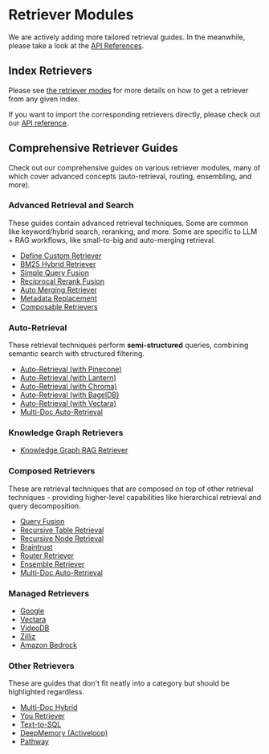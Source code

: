 # Retriever Modules

We are actively adding more tailored retrieval guides.
In the meanwhile, please take a look at the [API References](/python/framework/api_reference/retrievers/index).

## Index Retrievers

Please see [the retriever modes](/python/framework/module_guides/querying/retriever/retriever_modes) for more details on how to get a retriever from any given index.

If you want to import the corresponding retrievers directly, please check out our [API reference](/python/framework/api_reference/retrievers/index).

## Comprehensive Retriever Guides

Check out our comprehensive guides on various retriever modules, many of which cover advanced concepts (auto-retrieval, routing, ensembling, and more).

### Advanced Retrieval and Search

These guides contain advanced retrieval techniques. Some are common like keyword/hybrid search, reranking, and more.
Some are specific to LLM + RAG workflows, like small-to-big and auto-merging retrieval.

- [Define Custom Retriever](/python/examples/query_engine/customretrievers)
- [BM25 Hybrid Retriever](/python/examples/retrievers/bm25_retriever)
- [Simple Query Fusion](/python/examples/retrievers/simple_fusion)
- [Reciprocal Rerank Fusion](/python/examples/retrievers/reciprocal_rerank_fusion)
- [Auto Merging Retriever](/python/examples/retrievers/auto_merging_retriever)
- [Metadata Replacement](/python/examples/node_postprocessor/metadatareplacementdemo)
- [Composable Retrievers](/python/examples/retrievers/composable_retrievers)

### Auto-Retrieval

These retrieval techniques perform **semi-structured** queries, combining semantic search with structured filtering.

- [Auto-Retrieval (with Pinecone)](/python/examples/vector_stores/pinecone_auto_retriever)
- [Auto-Retrieval (with Lantern)](/python/examples/vector_stores/lanternautoretriever)
- [Auto-Retrieval (with Chroma)](/python/examples/vector_stores/chroma_auto_retriever)
- [Auto-Retrieval (with BagelDB)](/python/examples/vector_stores/bagelautoretriever)
- [Auto-Retrieval (with Vectara)](/python/examples/retrievers/vectara_auto_retriever)
- [Multi-Doc Auto-Retrieval](/python/examples/query_engine/multi_doc_auto_retrieval/multi_doc_auto_retrieval)

### Knowledge Graph Retrievers

- [Knowledge Graph RAG Retriever](/python/examples/query_engine/knowledge_graph_rag_query_engine)

### Composed Retrievers

These are retrieval techniques that are composed on top of other retrieval techniques - providing higher-level capabilities like
hierarchical retrieval and query decomposition.

- [Query Fusion](/python/examples/retrievers/reciprocal_rerank_fusion)
- [Recursive Table Retrieval](/python/examples/query_engine/pdf_tables/recursive_retriever)
- [Recursive Node Retrieval](/python/examples/retrievers/recursive_retriever_nodes)
- [Braintrust](/python/examples/retrievers/recurisve_retriever_nodes_braintrust)
- [Router Retriever](/python/examples/retrievers/router_retriever)
- [Ensemble Retriever](/python/examples/retrievers/ensemble_retrieval)
- [Multi-Doc Auto-Retrieval](/python/examples/query_engine/multi_doc_auto_retrieval/multi_doc_auto_retrieval)

### Managed Retrievers

- [Google](/python/examples/managed/googledemo)
- [Vectara](/python/examples/managed/vectarademo)
- [VideoDB](/python/examples/retrievers/videodb_retriever)
- [Zilliz](../../../examples/managed/zcpDemo.ipynb)
- [Amazon Bedrock](/python/examples/retrievers/bedrock_retriever)

### Other Retrievers

These are guides that don't fit neatly into a category but should be highlighted regardless.

- [Multi-Doc Hybrid](/python/examples/retrievers/multi_doc_together_hybrid)
- [You Retriever](/python/examples/retrievers/you_retriever)
- [Text-to-SQL](/python/examples/index_structs/struct_indices/sqlindexdemo)
- [DeepMemory (Activeloop)](/python/examples/retrievers/deep_memory)
- [Pathway](/python/examples/retrievers/pathway_retriever)
